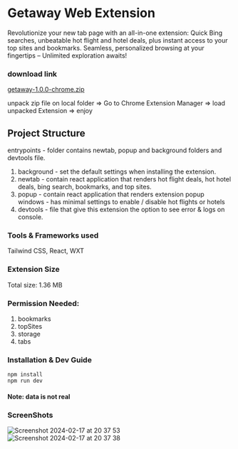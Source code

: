 # Getaway Web Extension
Revolutionize your new tab page with an all-in-one extension: Quick Bing searches, unbeatable hot flight and hotel deals, plus instant access to your top sites and bookmarks. Seamless, personalized browsing at your fingertips – Unlimited exploration awaits! 

### download link
[getaway-1.0.0-chrome.zip](https://github.com/Bar856/getaway-wxt/files/14319871/getaway-1.0.0-chrome.zip)

unpack zip file on local folder => Go to Chrome Extension Manager => load unpacked Extension => enjoy

## Project Structure
entrypoints - folder contains newtab, popup and background folders and devtools file. 
1. background - set the default settings when installing the extension. 
2. newtab - contain react application that renders hot flight deals, hot hotel deals, bing search, bookmarks, and top sites.
3. popup - contain react application that renders extension popup windows - has minimal settings to enable / disable hot flights or hotels  
4. devtools - file that give this extension the option to see error & logs on console.

### Tools & Frameworks used
Tailwind CSS, React, WXT

### Extension Size
Total size: 1.36 MB     

### Permission Needed:
1. bookmarks
2. topSites
3. storage
4. tabs

### Installation & Dev Guide
```
npm install
npm run dev
```

#### Note: data is not real

### ScreenShots
![Screenshot 2024-02-17 at 20 37 53](https://github.com/Bar856/getaway-wxt/assets/73421962/c962f600-a595-4b60-8d6c-a937e89d83cb)
![Screenshot 2024-02-17 at 20 37 38](https://github.com/Bar856/getaway-wxt/assets/73421962/5c5c6548-5cad-404d-8b7d-a23ede61ebb3)


